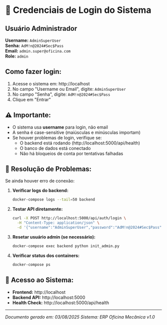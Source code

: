 # 🔐 Credenciais de Login do Sistema

## Usuário Administrador

**Username:** `AdminSuperUser`  
**Senha:** `AdM!n@2024#Sec$Pass`  
**Email:** `admin.super@oficina.com`  
**Role:** `admin`

## Como fazer login:

1. Acesse o sistema em: http://localhost
2. No campo "Username ou Email", digite: `AdminSuperUser`
3. No campo "Senha", digite: `AdM!n@2024#Sec$Pass`
4. Clique em "Entrar"

## ⚠️ Importante:

- O sistema usa **username** para login, não email
- A senha é case-sensitive (maiúsculas e minúsculas importam)
- Se houver problemas de login, verifique se:
  - O backend está rodando (http://localhost:5000/api/health)
  - O banco de dados está conectado
  - Não há bloqueios de conta por tentativas falhadas

## 🔧 Resolução de Problemas:

Se ainda houver erro de conexão:

1. **Verificar logs do backend:**
   ```bash
   docker-compose logs --tail=50 backend
   ```

2. **Testar API diretamente:**
   ```bash
   curl -X POST http://localhost:5000/api/auth/login \
     -H "Content-Type: application/json" \
     -d '{"username":"AdminSuperUser","password":"AdM!n@2024#Sec$Pass"}'
   ```

3. **Resetar usuário admin (se necessário):**
   ```bash
   docker-compose exec backend python init_admin.py
   ```

4. **Verificar status dos containers:**
   ```bash
   docker-compose ps
   ```

## 📱 Acesso ao Sistema:

- **Frontend:** http://localhost
- **Backend API:** http://localhost:5000
- **Health Check:** http://localhost:5000/api/health

---

*Documento gerado em: 03/08/2025*
*Sistema: ERP Oficina Mecânica v1.0*